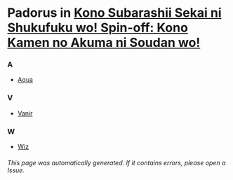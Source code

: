 # Padorus in [Kono Subarashii Sekai ni Shukufuku wo! Spin-off: Kono Kamen no Akuma ni Soudan wo!](https://myanimelist.net/manga/97200/Kono_Subarashii_Sekai_ni_Shukufuku_wo_Spin-off__Kono_Kamen_no_Akuma_ni_Soudan_wo)

### A
* [Aqua](https://github.com/shadow578/Project-Padoru/blob/master/table-of-contents/characters/Aqua.md)

### V
* [Vanir](https://github.com/shadow578/Project-Padoru/blob/master/table-of-contents/characters/Vanir.md)

### W
* [Wiz](https://github.com/shadow578/Project-Padoru/blob/master/table-of-contents/characters/Wiz.md)

###### This page was automatically generated. If it contains errors, please open a Issue.
